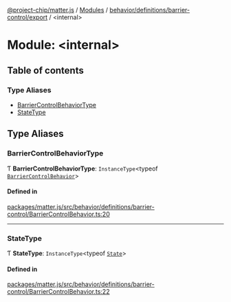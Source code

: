 [@project-chip/matter.js](../README.md) / [Modules](../modules.md) / [behavior/definitions/barrier-control/export](behavior_definitions_barrier_control_export.md) / \<internal\>

# Module: \<internal\>

## Table of contents

### Type Aliases

- [BarrierControlBehaviorType](behavior_definitions_barrier_control_export._internal_.md#barriercontrolbehaviortype)
- [StateType](behavior_definitions_barrier_control_export._internal_.md#statetype)

## Type Aliases

### BarrierControlBehaviorType

Ƭ **BarrierControlBehaviorType**: `InstanceType`\<typeof [`BarrierControlBehavior`](behavior_definitions_barrier_control_export.md#barriercontrolbehavior)\>

#### Defined in

[packages/matter.js/src/behavior/definitions/barrier-control/BarrierControlBehavior.ts:20](https://github.com/project-chip/matter.js/blob/6d3b6a5d957d88a9231d6ecab4bb41f8133112be/packages/matter.js/src/behavior/definitions/barrier-control/BarrierControlBehavior.ts#L20)

___

### StateType

Ƭ **StateType**: `InstanceType`\<typeof [`State`](../classes/behavior_definitions_barrier_control_export.BarrierControlServer.md#state-1)\>

#### Defined in

[packages/matter.js/src/behavior/definitions/barrier-control/BarrierControlBehavior.ts:22](https://github.com/project-chip/matter.js/blob/6d3b6a5d957d88a9231d6ecab4bb41f8133112be/packages/matter.js/src/behavior/definitions/barrier-control/BarrierControlBehavior.ts#L22)
